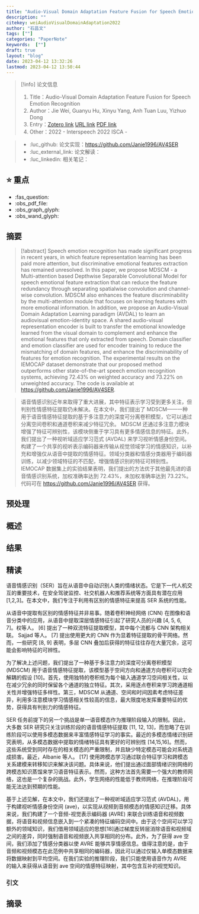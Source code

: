 ```yaml
---
title: "Audio-Visual Domain Adaptation Feature Fusion for Speech Emotion Recognition"
description: ""
citekey: weiAudioVisualDomainAdaptation2022
author: "石昌文"
tags: [""]
categories: "PaperNote"
keywords:  [""]
draft: true
layout: "blog"
date: 2023-04-12 13:32:26
lastmod: 2023-04-12 13:50:44
---
```


> [!info] 论文信息
>1. Title：Audio-Visual Domain Adaptation Feature Fusion for Speech Emotion Recognition
>2. Author：Jie Wei, Guanyu Hu, Xinyu Yang, Anh Tuan Luu, Yizhuo Dong
>3. Entry：[Zotero link](zotero://select/items/@weiAudioVisualDomainAdaptation2022) [URL link](https://www.isca-speech.org/archive/interspeech_2022/wei22b_interspeech.html) [PDF link](<file:///C\:\\Users\\19115\\OneDrive - stu.suda.edu.cn\\Zotero\\Wei et al_2022_Audio-Visual Domain Adaptation Feature Fusion for Speech Emotion Recognition.pdf>)
>4. Other：2022 - Interspeech 2022  ISCA   -   

>- :luc_github: 论文实现：https://github.com/Janie1996/AV4SER
>- :luc_external_link: 论文解读：
>- :luc_linkedin: 相关笔记：

## ⭐ 重点

- :fas_question:   
- :obs_pdf_file:   
- :obs_graph_glyph:   
- :obs_wand_glyph:   

## 摘要

> [!abstract] 
> Speech emotion recognition has made significant progress in recent years, in which feature representation learning has been paid more attention, but discriminative emotional features extraction has remained unresolved. In this paper, we propose MDSCM - a Multi-attention based Depthwise Separable Convolutional Model for speech emotional feature extraction that can reduce the feature redundancy through separating spatialwise convolution and channel-wise convolution. MDSCM also enhances the feature discriminability by the multi-attention module that focuses on learning features with more emotional information. In addition, we propose an Audio-Visual Domain Adaptation Learning paradigm (AVDAL) to learn an audiovisual emotion-identity space. A shared audio-visual representation encoder is built to transfer the emotional knowledge learned from the visual domain to complement and enhance the emotional features that only extracted from speech. Domain classifier and emotion classifier are used for encoder training to reduce the mismatching of domain features, and enhance the discriminability of features for emotion recognition. The experimental results on the IEMOCAP dataset demonstrate that our proposed method outperforms other state-of-the-art speech emotion recognition systems, achieving 72.43% on weighted accuracy and 73.22% on unweighted accuracy. The code is available at https://github.com/Janie1996/AV4SER.

> 语音情感识别近年来取得了重大进展，其中特征表示学习受到更多关注，但判别性情感特征提取仍未解决。在本文中，我们提出了 MDSCM——一种用于语音情感特征提取的基于多注意力的深度可分离卷积模型，它可以通过分离空间卷积和通道卷积来减少特征冗余。 MDSCM 还通过多注意力模块增强了特征可辨别性，该模块侧重于学习具有更多情感信息的特征。此外，我们提出了一种视听域适应学习范式 (AVDAL) 来学习视听情感身份空间。构建了一个共享的视听表示编码器来传输从视觉领域学习的情感知识，以补充和增强仅从语音中提取的情感特征。领域分类器和情感分类器用于编码器训练，以减少领域特征的不匹配，增强情感识别的特征可辨别性。 IEMOCAP 数据集上的实验结果表明，我们提出的方法优于其他最先进的语音情感识别系统，加权准确率达到 72.43%，未加权准确率达到 73.22%。代码可在 https://github.com/Janie1996/AV4SER 获得。

## 预处理

## 概述

## 结果

## 精读

语音情感识别（SER）旨在从语音中自动识别人类的情绪状态。它是下一代人机交互的重要技术，在安全驾驶监控、社交机器人和推荐系统等方面具有潜在应用[1,2,3]。在本文中，我们专注于利用有区别的情感特征来提高 SER 系统的性能。

从语音中提取有区别的情感特征并非易事。随着卷积神经网络 (CNN) 在图像和语音分类中的应用，从语音中提取深层情感特征引起了研究人员的兴趣 [4, 5, 6, 7]。权等人。 [6] 提出了一种双流特征提取模型，其中每个流都与 CNN 架构相关联。 Sajjad 等人。 [7] 提出使用更大的 CNN 作为显着特征提取的骨干网络。然而，一些研究 [8, 9] 表明，多层 CNN 叠加后获得的特征往往存在大量冗余，这可能会影响特征的可辨性。

为了解决上述问题，我们提出了一种基于多注意力的深度可分离卷积模型 (MDSCM) 用于语音情感特征提取，该模型基于空间方向和通道方向卷积可以完全解耦的假设 [10]。首先，使用独特的卷积核为每个输入通道学习空间相关性，以在减少冗余的同时保留各个通道的独立特征。其次，采用逐点卷积来学习跨通道相关性并增强特征多样性。第三，MDSCM 从通道、空间和时间因素考虑特征差异，利用多注意模块学习情感相关性较高的信息，最大限度地发挥重要特征的优势，获得具有判别力的情感特征。

SER 任务前提下的另一个挑战是单一语音模态作为推理阶段输入的限制。因此，大多数 SER 研究只关注训练阶段的语音情感特征提取 [11, 12, 13]，而忽略了在训练阶段可以使用多模态数据来丰富情感特征学习的事实。最近的多模态情绪识别研究表明，从多模态数据中提取的情绪特征具有更好的可辨别性 [14,15,16]。然而，这些系统受到同时存在的相关模态的严重限制，并且缺少特定模态可能会对系统造成损害。最近，Albanie 等人。 [17] 使用跨模态学习通过联合特征学习和跨模态关系建模来转移知识来解决该问题。具体来说，他们提出通过面部情绪识别网络的跨模态知识蒸馏来学习语音特征表示。然而，这种方法首先需要一个强大的教师网络，这也是一个复杂的挑战。此外，学生网络的性能低于教师网络，在推理阶段可能无法达到预期的性能。

基于上述见解，在本文中，我们还提出了一种视听域适应学习范式 (AVDAL)，用于构建视听情感身份空间 (ave)，以实现从视频到音频模态的情感知识迁移。具体来说，我们构建了一个音频-视觉表示编码器 (AVRE) 来联合训练语音和视频数据，将语音和视频信息嵌入到一个紧凑的特征编码空间中。由于这个空间可以学习额外的领域知识，我们借用领域适应的思想[18]通过梯度反转层消除语音和视频域之间的差异，同时强制语音和视频嵌入共享相同的分布。此外，为了获得 ave 空间，我们添加了情感分类器以使 AVRE 能够共享情感信息。值得注意的是，由于音频和视频模态在此范例中共享相同的编码器，因此可以通过仅输入单模态数据来将数据映射到平均空间。在我们实验的推理阶段，我们只能使用语音作为 AVRE 的输入来获得从语音到 ave 空间的情感特征映射，其中包含互补的视觉知识。

### 引文

## 摘录
